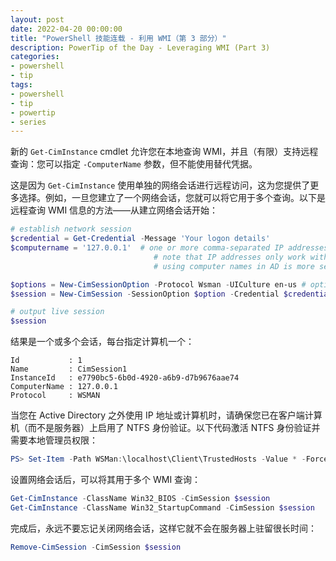 ```yaml
---
layout: post
date: 2022-04-20 00:00:00
title: "PowerShell 技能连载 - 利用 WMI（第 3 部分）"
description: PowerTip of the Day - Leveraging WMI (Part 3)
categories:
- powershell
- tip
tags:
- powershell
- tip
- powertip
- series
---
```

新的 `Get-CimInstance` cmdlet 允许您在本地查询 WMI，并且（有限）支持远程查询：您可以指定 `-ComputerName` 参数，但不能使用替代凭据。

这是因为 `Get-CimInstance` 使用单独的网络会话进行远程访问，这为您提供了更多选择。例如，一旦您建立了一个网络会话，您就可以将它用于多个查询。以下是远程查询 WMI 信息的方法——从建立网络会话开始：

```powershell
# establish network session
$credential = Get-Credential -Message 'Your logon details'
$computername = '127.0.0.1'  # one or more comma-separated IP addresses or computer names
                                # note that IP addresses only work with NTFS authentication. 
                                # using computer names in AD is more secure (Kerberos)

$options = New-CimSessionOption -Protocol Wsman -UICulture en-us # optional
$session = New-CimSession -SessionOption $option -Credential $credential -ComputerName $computername

# output live session
$session
```

结果是一个或多个会话，每台指定计算机一个：

    Id           : 1
    Name         : CimSession1
    InstanceId   : e7790bc5-6b0d-4920-a6b9-d7b9676aae74
    ComputerName : 127.0.0.1
    Protocol     : WSMAN  

当您在 Active Directory 之外使用 IP 地址或计算机时，请确保您已在客户端计算机（而不是服务器）上启用了 NTFS 身份验证。以下代码激活 NTFS 身份验证并需要本地管理员权限：

```powershell
PS> Set-Item -Path WSMan:\localhost\Client\TrustedHosts -Value * -Force  
```

设置网络会话后，可以将其用于多个 WMI 查询：

```powershell
Get-CimInstance -ClassName Win32_BIOS -CimSession $session
Get-CimInstance -ClassName Win32_StartupCommand -CimSession $session 
```

完成后，永远不要忘记关闭网络会话，这样它就不会在服务器上驻留很长时间：

```powershell
Remove-CimSession -CimSession $session
```

<!--本文国际来源：[Leveraging WMI (Part 3)](https://community.idera.com/database-tools/powershell/powertips/b/tips/posts/leveraging-wmi-part-3)-->

